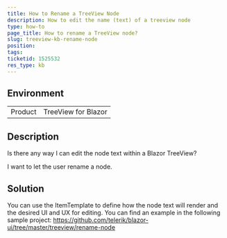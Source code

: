 ```yaml
---
title: How to Rename a TreeView Node
description: How to edit the name (text) of a treeview node
type: how-to
page_title: How to rename a TreeView node?
slug: treeview-kb-rename-node
position: 
tags: 
ticketid: 1525532
res_type: kb
---
```


## Environment
<table>
	<tbody>
		<tr>
			<td>Product</td>
			<td>TreeView for Blazor</td>
		</tr>
	</tbody>
</table>


## Description
Is there any way I can edit the node text within a Blazor TreeView? 

I want to let the user rename a node.

## Solution
You can use the ItemTemplate to define how the node text will render and the desired UI and UX for editing. You can find an example in the following sample project: https://github.com/telerik/blazor-ui/tree/master/treeview/rename-node
